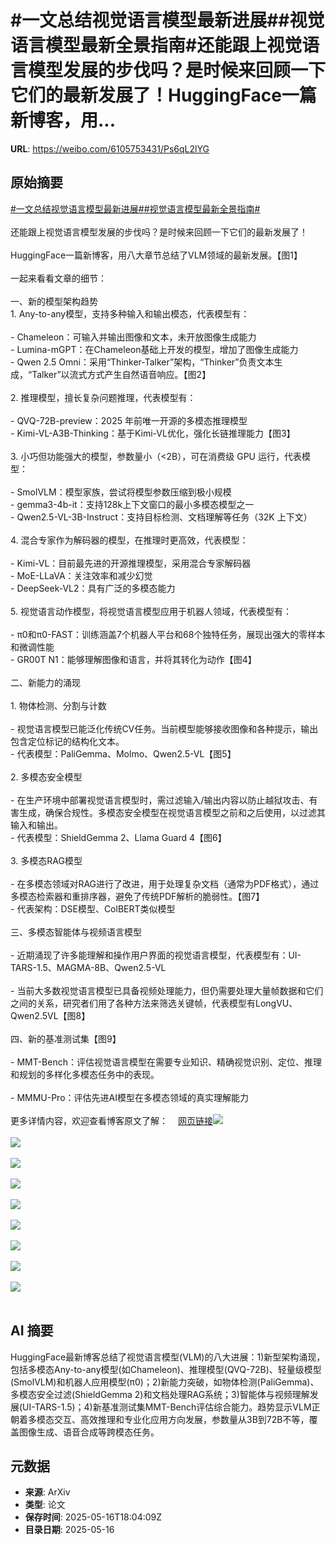 # #一文总结视觉语言模型最新进展##视觉语言模型最新全景指南#还能跟上视觉语言模型发展的步伐吗？是时候来回顾一下它们的最新发展了！HuggingFace一篇新博客，用...

**URL**: https://weibo.com/6105753431/Ps6qL2lYG

## 原始摘要

<a href="https://m.weibo.cn/search?containerid=231522type%3D1%26t%3D10%26q%3D%23%E4%B8%80%E6%96%87%E6%80%BB%E7%BB%93%E8%A7%86%E8%A7%89%E8%AF%AD%E8%A8%80%E6%A8%A1%E5%9E%8B%E6%9C%80%E6%96%B0%E8%BF%9B%E5%B1%95%23&amp;extparam=%23%E4%B8%80%E6%96%87%E6%80%BB%E7%BB%93%E8%A7%86%E8%A7%89%E8%AF%AD%E8%A8%80%E6%A8%A1%E5%9E%8B%E6%9C%80%E6%96%B0%E8%BF%9B%E5%B1%95%23" data-hide=""><span class="surl-text">#一文总结视觉语言模型最新进展#</span></a><a href="https://m.weibo.cn/search?containerid=231522type%3D1%26t%3D10%26q%3D%23%E8%A7%86%E8%A7%89%E8%AF%AD%E8%A8%80%E6%A8%A1%E5%9E%8B%E6%9C%80%E6%96%B0%E5%85%A8%E6%99%AF%E6%8C%87%E5%8D%97%23&amp;extparam=%23%E8%A7%86%E8%A7%89%E8%AF%AD%E8%A8%80%E6%A8%A1%E5%9E%8B%E6%9C%80%E6%96%B0%E5%85%A8%E6%99%AF%E6%8C%87%E5%8D%97%23" data-hide=""><span class="surl-text">#视觉语言模型最新全景指南#</span></a><br><br>还能跟上视觉语言模型发展的步伐吗？是时候来回顾一下它们的最新发展了！<br><br>HuggingFace一篇新博客，用八大章节总结了VLM领域的最新发展。【图1】<br><br>一起来看看文章的细节：<br><br>一、新的模型架构趋势<br>1. Any-to-any模型，支持多种输入和输出模态，代表模型有：<br><br>- Chameleon：可输入并输出图像和文本，未开放图像生成能力<br>- Lumina-mGPT：在Chameleon基础上开发的模型，增加了图像生成能力<br>- Qwen 2.5 Omni：采用“Thinker-Talker”架构，“Thinker”负责文本生成，“Talker”以流式方式产生自然语音响应。【图2】<br><br>2. 推理模型，擅长复杂问题推理，代表模型有：<br><br>- QVQ-72B-preview：2025 年前唯一开源的多模态推理模型<br>- Kimi-VL-A3B-Thinking：基于Kimi-VL优化，强化长链推理能力【图3】<br><br>3. 小巧但功能强大的模型，参数量小（&lt;2B），可在消费级 GPU 运行，代表模型：<br><br>- SmolVLM：模型家族，尝试将模型参数压缩到极小规模<br>- gemma3-4b-it：支持128k上下文窗口的最小多模态模型之一<br>- Qwen2.5-VL-3B-Instruct：支持目标检测、文档理解等任务（32K 上下文）<br><br>4. 混合专家作为解码器的模型，在推理时更高效，代表模型：<br><br>- Kimi-VL：目前最先进的开源推理模型，采用混合专家解码器<br>- MoE-LLaVA：关注效率和减少幻觉<br>- DeepSeek-VL2：具有广泛的多模态能力<br><br>5. 视觉语言动作模型，将视觉语言模型应用于机器人领域，代表模型有：<br><br>- π0和π0-FAST：训练涵盖7个机器人平台和68个独特任务，展现出强大的零样本和微调性能<br>- GR00T N1：能够理解图像和语言，并将其转化为动作【图4】<br><br>二、新能力的涌现<br><br>1. 物体检测、分割与计数<br><br>- 视觉语言模型已能泛化传统CV任务。当前模型能够接收图像和各种提示，输出包含定位标记的结构化文本。<br>- 代表模型：PaliGemma、Molmo、Qwen2.5-VL【图5】<br><br>2. 多模态安全模型<br><br>- 在生产环境中部署视觉语言模型时，需过滤输入/输出内容以防止越狱攻击、有害生成，确保合规性。多模态安全模型在视觉语言模型之前和之后使用，以过滤其输入和输出。<br>- 代表模型：ShieldGemma 2、Llama Guard 4【图6】<br><br>3. 多模态RAG模型<br><br>- 在多模态领域对RAG进行了改进，用于处理复杂文档（通常为PDF格式），通过多模态检索器和重排序器，避免了传统PDF解析的脆弱性。【图7】<br>- 代表架构：DSE模型、ColBERT类似模型<br><br>三、多模态智能体与视频语言模型<br><br>- 近期涌现了许多能理解和操作用户界面的视觉语言模型，代表模型有：UI-TARS-1.5、MAGMA-8B、Qwen2.5-VL<br><br>- 当前大多数视觉语言模型已具备视频处理能力，但仍需要处理大量帧数据和它们之间的关系，研究者们用了各种方法来筛选关键帧，代表模型有LongVU、Qwen2.5VL【图8】<br><br>四、新的基准测试集【图9】<br><br>- MMT-Bench：评估视觉语言模型在需要专业知识、精确视觉识别、定位、推理和规划的多样化多模态任务中的表现。<br><br>- MMMU-Pro：评估先进AI模型在多模态领域的真实理解能力<br><br>更多详情内容，欢迎查看博客原文了解：<a href="https://weibo.cn/sinaurl?u=https%3A%2F%2Fhuggingface.co%2Fblog%2Fvlms-2025" data-hide=""><span class="url-icon"><img style="width: 1rem;height: 1rem" src="https://h5.sinaimg.cn/upload/2015/09/25/3/timeline_card_small_web_default.png" referrerpolicy="no-referrer"></span><span class="surl-text">网页链接</span></a><img style="" src="https://tvax3.sinaimg.cn/large/006Fd7o3gy1i1hgfp28hmj310218iwp2.jpg" referrerpolicy="no-referrer"><br><br><img style="" src="https://tvax1.sinaimg.cn/large/006Fd7o3gy1i1hgfs3spyj31eu0rg1dp.jpg" referrerpolicy="no-referrer"><br><br><img style="" src="https://tvax3.sinaimg.cn/large/006Fd7o3gy1i1hgfude0uj31em0zutvs.jpg" referrerpolicy="no-referrer"><br><br><img style="" src="https://tvax2.sinaimg.cn/large/006Fd7o3gy1i1hgfyzykfj31oa0vq7wh.jpg" referrerpolicy="no-referrer"><br><br><img style="" src="https://tvax3.sinaimg.cn/large/006Fd7o3gy1i1hgg2125hj31l40vw4mi.jpg" referrerpolicy="no-referrer"><br><br><img style="" src="https://tvax1.sinaimg.cn/large/006Fd7o3gy1i1hgg3zzs1j31l00vwwuu.jpg" referrerpolicy="no-referrer"><br><br><img style="" src="https://tvax4.sinaimg.cn/large/006Fd7o3gy1i1hgg5lfvbj31ks0jswiu.jpg" referrerpolicy="no-referrer"><br><br><img style="" src="https://tvax3.sinaimg.cn/large/006Fd7o3gy1i1hgg9n8goj31tg0oi165.jpg" referrerpolicy="no-referrer"><br><br><img style="" src="https://tvax4.sinaimg.cn/large/006Fd7o3gy1i1hggchup5j31kq0x07wh.jpg" referrerpolicy="no-referrer"><br><br>

## AI 摘要

HuggingFace最新博客总结了视觉语言模型(VLM)的八大进展：1)新型架构涌现，包括多模态Any-to-any模型(如Chameleon)、推理模型(QVQ-72B)、轻量级模型(SmolVLM)和机器人应用模型(π0)；2)新能力突破，如物体检测(PaliGemma)、多模态安全过滤(ShieldGemma 2)和文档处理RAG系统；3)智能体与视频理解发展(UI-TARS-1.5)；4)新基准测试集MMT-Bench评估综合能力。趋势显示VLM正朝着多模态交互、高效推理和专业化应用方向发展，参数量从3B到72B不等，覆盖图像生成、语音合成等跨模态任务。

## 元数据

- **来源**: ArXiv
- **类型**: 论文
- **保存时间**: 2025-05-16T18:04:09Z
- **目录日期**: 2025-05-16
